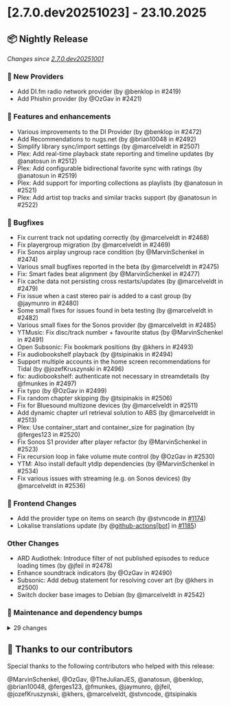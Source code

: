 # [2.7.0.dev20251023] - 23.10.2025

## 📦 Nightly Release

_Changes since [2.7.0.dev20251001](https://github.com/music-assistant/server/releases/tag/2.7.0.dev20251001)_

### 🚀 New Providers

- Add DI.fm radio network provider (by @benklop in #2419)
- Add Phishin provider (by @OzGav in #2421)

### 🚀 Features and enhancements

- Various improvements to the DI Provider (by @benklop in #2472)
- Add Recommendations to nugs.net (by @brian10048 in #2492)
- Simplify library sync/import settings (by @marcelveldt in #2507)
- Plex: Add real-time playback state reporting and timeline updates (by @anatosun in #2512)
- Plex: Add configurable bidirectional favorite sync with ratings (by @anatosun in #2519)
- Plex: Add support for importing collections as playlists (by @anatosun in #2521)
- Plex: Add artist top tracks and similar tracks support (by @anatosun in #2522)

### 🐛 Bugfixes

- Fix current track not updating correctly (by @marcelveldt in #2468)
- Fix playergroup migration (by @marcelveldt in #2469)
- Fix Sonos airplay ungroup race condition (by @MarvinSchenkel in #2474)
- Various small bugfixes reported in the beta (by @marcelveldt in #2475)
- Fix: Smart fades beat alignment (by @MarvinSchenkel in #2477)
- Fix cache data not persisting cross restarts/updates (by @marcelveldt in #2479)
- Fix issue when a cast stereo pair is added to a cast group (by @jaymunro in #2480)
- Some small fixes for issues found in beta testing (by @marcelveldt in #2482)
- Various small fixes for the Sonos provider (by @marcelveldt in #2485)
- YTMusic: Fix disc/track number + favourite status (by @MarvinSchenkel in #2491)
- Open Subsonic: Fix bookmark positions (by @khers in #2493)
- Fix audiobookshelf playback (by @tsipinakis in #2494)
- Support multiple accounts in the home screen recommendations for Tidal (by @jozefKruszynski in #2496)
- fix: audiobookshelf: authenticate not necessary in streamdetails (by @fmunkes in #2497)
- Fix typo (by @OzGav in #2499)
- Fix random chapter skipping (by @tsipinakis in #2506)
- Fix for Bluesound multizone devices (by @marcelveldt in #2511)
- Add dynamic chapter url retrieval solution to ABS (by @marcelveldt in #2513)
- Plex: Use container_start and container_size for pagination (by @ferges123 in #2520)
- Fix Sonos S1 provider after player refactor (by @MarvinSchenkel in #2523)
- Fix recursion loop in fake volume mute control (by @OzGav in #2530)
- YTM: Also install default ytdlp dependencies (by @MarvinSchenkel in #2534)
- Fix various issues with streaming (e.g. on Sonos devices) (by @marcelveldt in #2536)

### 🎨 Frontend Changes

- Add the provider type on items on search (by @stvncode in [#1174](https://github.com/music-assistant/frontend/pull/1174))
- Lokalise translations update (by @[github-actions[bot]](https://github.com/apps/github-actions) in [#1185](https://github.com/music-assistant/frontend/pull/1185))

### Other Changes

- ARD Audiothek: Introduce filter of not published episodes to reduce loading times (by @jfeil in #2478)
- Enhance soundtrack indicators (by @OzGav in #2490)
- Subsonic: Add debug statement for resolving cover art (by @khers in #2500)
- Switch docker base images to Debian (by @marcelveldt in #2542)

### 🧰 Maintenance and dependency bumps

<details>
<summary>29 changes</summary>

- Chore(deps): Bump pylast from 5.5.0 to 6.0.0 (by @dependabot[bot] in #2446)
- Chore(deps): Bump ruff from 0.12.12 to 0.13.2 (by @dependabot[bot] in #2448)
- mypy fixes for SiriusXM (by @OzGav in #2450)
- mypy fixes for DLNA (by @OzGav in #2451)
- mypy fixes for Hass Players (by @OzGav in #2452)
- mypy fixes for Soundcloud (by @OzGav in #2453)
- Remove enhanced title for RadioParadise (by @OzGav in #2456)
- Fix release drafter workflow `latest` value (by @TheJulianJES in #2470)
- frontend-2.16.4 (by @music-assistant-machine in #2471)
- frontend-2.16.5 (by @music-assistant-machine in #2476)
- Fix typo in Spotify Config (by @OzGav in #2481)
- Rework audio cache/buffering (by @marcelveldt in #2483)
- Chore(deps): Bump zeroconf from 0.147.2 to 0.148.0 (by @dependabot[bot] in #2486)
- Chore(deps): Bump cryptography from 46.0.1 to 46.0.2 (by @dependabot[bot] in #2487)
- Chore(deps): Bump certifi from 2025.8.3 to 2025.10.5 (by @dependabot[bot] in #2488)
- Chore(deps): Bump pychromecast from 14.0.7 to 14.0.9 (by @dependabot[bot] in #2489)
- Remove unnecessary excludes (by @OzGav in #2504)
- Update DI.fm images (by @OzGav in #2505)
- Mark Jellyfin as unmaintained (by @OzGav in #2508)
- Reupload ard audiothek icon (by @OzGav in #2509)
- frontend-2.16.6 (by @music-assistant-machine in #2510)
- Chore(deps): Bump aiohttp from 3.12.15 to 3.13.1 (by @dependabot[bot] in #2515)
- Chore(deps): Bump cryptography from 46.0.2 to 46.0.3 (by @dependabot[bot] in #2516)
- ⬆️ Update music-assistant-frontend to 2.17.2 (by @music-assistant-machine in #2529)
- Plex: Add anatosun as codeowner and change stage to alpha (by @anatosun in #2532)
- ⬆️ Update music-assistant-models to 1.1.63 (by @music-assistant-machine in #2533)
- Chore(deps): Bump actions/checkout from 4 to 5 (by @dependabot[bot] in #2535)
- Update 'Oops' label to 'Page Not Found' in Tidal auth (by @OzGav in #2538)
- Chore(deps): Bump actions/checkout from 4 to 5 (by @dependabot[bot] in #2541)

</details>

## :bow: Thanks to our contributors

Special thanks to the following contributors who helped with this release:

@MarvinSchenkel, @OzGav, @TheJulianJES, @anatosun, @benklop, @brian10048, @ferges123, @fmunkes, @jaymunro, @jfeil, @jozefKruszynski, @khers, @marcelveldt, @stvncode, @tsipinakis


